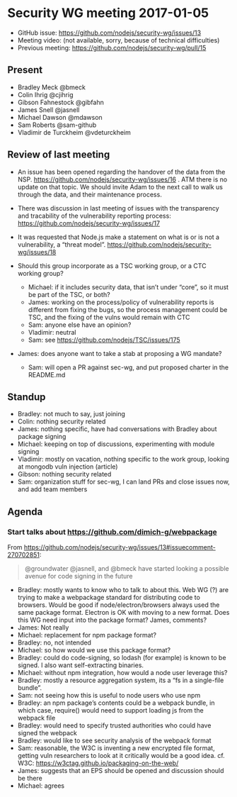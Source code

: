 # Security WG meeting 2017-01-05

* GitHub issue: https://github.com/nodejs/security-wg/issues/13
* Meeting video: (not available, sorry, because of technical difficulties)
* Previous meeting: https://github.com/nodejs/security-wg/pull/15


## Present

* Bradley Meck @bmeck
* Colin Ihrig @cjihrig
* Gibson Fahnestock @gibfahn
* James Snell @jasnell
* Michael Dawson @mdawson
* Sam Roberts @sam-github
* Vladimir de Turckheim @vdeturckheim

## Review of last meeting

- An issue has been opened regarding the handover of the data from the NSP.
  https://github.com/nodejs/security-wg/issues/16 . ATM there is no update on
  that topic. We should invite Adam to the next call to walk us through the
  data, and their maintenance process.

- There was discussion in last meeting of issues with the transparency and
  tracability of the vulnerability reporting process:
  https://github.com/nodejs/security-wg/issues/17

- It was requested that Node.js make a statement on what is or is not a
  vulnerability, a “threat model”.
  https://github.com/nodejs/security-wg/issues/18

- Should this group incorporate as a TSC working group, or a CTC working group?
  - Michael: if it includes security data, that isn’t under “core”, so it must
    be part of the TSC, or both?
  - James: working on the process/policy of vulnerability reports is different
    from fixing the bugs, so the process management could be TSC, and the fixing
    of the vulns would remain with CTC
  - Sam: anyone else have an opinion?
  - Vladimir: neutral
  - Sam: see https://github.com/nodejs/TSC/issues/175

- James: does anyone want to take a stab at proposing a WG mandate?
  - Sam: will open a PR against sec-wg, and put proposed charter in the README.md

## Standup

- Bradley: not much to say, just joining
- Colin: nothing security related
- James: nothing specific, have had conversations with Bradley about package
  signing
- Michael: keeping on top of discussions, experimenting with module signing
- Vladimir: mostly on vacation, nothing specific to the work group, looking at
  mongodb vuln injection (article)
- Gibson: nothing security related
- Sam: organization stuff for sec-wg, I can land PRs and close issues now, and
  add team members

## Agenda

### Start talks about https://github.com/dimich-g/webpackage

From https://github.com/nodejs/security-wg/issues/13#issuecomment-270702851:

> @groundwater @jasnell, and @bmeck have started looking a possible avenue for
> code signing in the future


- Bradley: mostly wants to know who to talk to about this. Web WG (?) are trying
  to make a webpackage standard for distributing code to browsers. Would be good
  if node/electron/browsers always used the same package format. Electron is OK
  with moving to a new format. Does this WG need input into the package
  format? James, comments?
- James: Not really
- Michael: replacement for npm package format?
- Bradley: no, not intended
- Michael: so how would we use this package format?
- Bradley: could do code-signing, so lodash (for example) is known to be signed.
  I also want self-extracting binaries.
- Michael: without npm integration, how would a node user leverage this?
- Bradley: mostly a resource aggregation system, its a “fs in a single-file
  bundle”.
- Sam: not seeing how this is useful to node users who use npm
- Bradley: an npm package’s contents could be a webpack bundle, in which case,
  require() would need to support loading js from the webpack file
- Bradley: would need to specify trusted authorities who could have signed the
  webpack
- Bradley: would like to see security analysis of the webpack format
- Sam: reasonable, the W3C is inventing a new encrypted file format, getting
  vuln researchers to look at it critically would be a good idea. cf.
  W3C: https://w3ctag.github.io/packaging-on-the-web/
- James: suggests that an EPS should be opened and discussion should be there
- Michael: agrees
